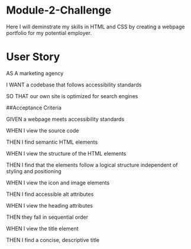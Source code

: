 # Module-2-Challenge
Here I will deminstrate my skills in HTML and CSS by creating a webpage portfolio for my potential employer. 

<h1> User Story </h1>

AS A marketing agency

I WANT a codebase that follows accessibility standards

SO THAT our own site is optimized for search engines



##Acceptance Criteria

GIVEN a webpage meets accessibility standards

WHEN I view the source code

THEN I find semantic HTML elements

WHEN I view the structure of the HTML elements

THEN I find that the elements follow a logical structure independent of styling and positioning

WHEN I view the icon and image elements

THEN I find accessible alt attributes

WHEN I view the heading attributes

THEN they fall in sequential order

WHEN I view the title element

THEN I find a concise, descriptive title

